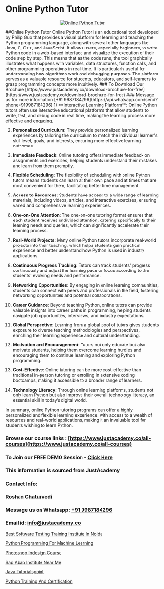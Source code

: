 # Online Python Tutor

<p align="center">
  <a href="https://justacademy.co/course-detail/python-training">
    <img src="https://justacademy.co/storage2/course_image/1709713400_course_image.webp" alt="Online Python Tutor">
  </a>
</p>
##Online Python Tutor
Online Python Tutor is an educational tool developed by Philip Guo that provides a visual platform for learning and teaching the Python programming language, along with several other languages like Java, C, C++, and JavaScript. It allows users, especially beginners, to write Python code in a web-based interface and visualize the execution of their code step by step. This means that as the code runs, the tool graphically illustrates what happens with variables, data structures, function calls, and other programming operations in real-time. It is particularly useful for understanding how algorithms work and debugging purposes. The platform serves as a valuable resource for students, educators, and self-learners to grasp programming concepts more intuitively.
### To Download Our Brochure [https://www.justacademy.co/download-brochure-for-free](https://www.justacademy.co/download-brochure-for-free)
### Message us for more information [+91 9987184296](https://api.whatsapp.com/send?phone=919987184296)
1) **Interactive Learning Platform**: Online Python tutors often use interactive educational platforms that allow students to write, test, and debug code in real time, making the learning process more effective and engaging.

2) **Personalized Curriculum**: They provide personalized learning experiences by tailoring the curriculum to match the individual learner's skill level, goals, and interests, ensuring more effective learning outcomes.

3) **Immediate Feedback**: Online tutoring offers immediate feedback on assignments and exercises, helping students understand their mistakes and learn from them promptly.

4) **Flexible Scheduling**: The flexibility of scheduling with online Python tutors means students can learn at their own pace and at times that are most convenient for them, facilitating better time management.

5) **Access to Resources**: Students have access to a wide range of learning materials, including videos, articles, and interactive exercises, ensuring varied and comprehensive learning experiences.

6) **One-on-One Attention**: The one-on-one tutoring format ensures that each student receives undivided attention, catering specifically to their learning needs and queries, which can significantly accelerate their learning process.

7) **Real-World Projects**: Many online Python tutors incorporate real-world projects into their teaching, which helps students gain practical experience and better understand how Python is used in industry applications.

8) **Continuous Progress Tracking**: Tutors can track students' progress continuously and adjust the learning pace or focus according to the students' evolving needs and performance.

9) **Networking Opportunities**: By engaging in online learning communities, students can connect with peers and professionals in the field, fostering networking opportunities and potential collaborations.

10) **Career Guidance**: Beyond teaching Python, online tutors can provide valuable insights into career paths in programming, helping students navigate job opportunities, interviews, and industry expectations.

11) **Global Perspective**: Learning from a global pool of tutors gives students exposure to diverse teaching methodologies and perspectives, enriching their learning experience and cultural understanding.

12) **Motivation and Encouragement**: Tutors not only educate but also motivate students, helping them overcome learning hurdles and encouraging them to continue learning and exploring Python programming.

13) **Cost-Effective**: Online tutoring can be more cost-effective than traditional in-person tutoring or enrolling in extensive coding bootcamps, making it accessible to a broader range of learners.

14) **Technology Literacy**: Through online learning platforms, students not only learn Python but also improve their overall technology literacy, an essential skill in today’s digital world.

In summary, online Python tutoring programs can offer a highly personalized and flexible learning experience, with access to a wealth of resources and real-world applications, making it an invaluable tool for students wishing to learn Python.

### Browse our course links : [https://www.justacademy.co/all-courses](https://www.justacademy.co/all-courses) 
### To Join our FREE DEMO Session - [Click Here](https://www.justacademy.co/register-for-course-demo)


### This information is sourced from JustAcademy
### Contact Info:
### Roshan Chaturvedi
### Message us on Whatsapp: [+91 9987184296](https://api.whatsapp.com/send?phone=919987184296)
### Email id: [info@justacademy.co](mailto:info@justacademy.co)
                
[Best Software Testing Training Institute In Noida](https://www.linkedin.com/pulse/best-software-testing-training-institute-noida-justacademy-pune-jarcc?trackingId=7LTdTdI7zzOCsVhZb8LvCg%3D%3D&lipi=urn%3Ali%3Apage%3Ad_flagship3_company_admin%3BURLYXo%2BCRPCij0ETJnelAQ%3D%3D)

[Python Programming For Machine Learning](https://www.linkedin.com/pulse/python-programming-machine-learning-justacademy-stockport-hjhee?trackingId=%2BpINTAxwXC%2FgXJ8pV6Rv6w%3D%3D&lipi=urn%3Ali%3Apage%3Ad_flagship3_company_admin%3Bjjks6g4uSqSiY706oaUeMg%3D%3D)

[Photoshop Indesign Course](https://medium.com/@kumarishimmi99/photoshop-indesign-course-bec38f588914)

[Sap Abap Institute Near Me](https://medium.com/@negishivu99/sap-abap-institute-near-me-b62507b0bbc1)

[Java Tutorialspoint](https://justacademyin.github.io/justacademy/java-tutorialspoint)

[Python Training And Certification](https://justacademyin.github.io/justacademy/python-training-and-certification)

